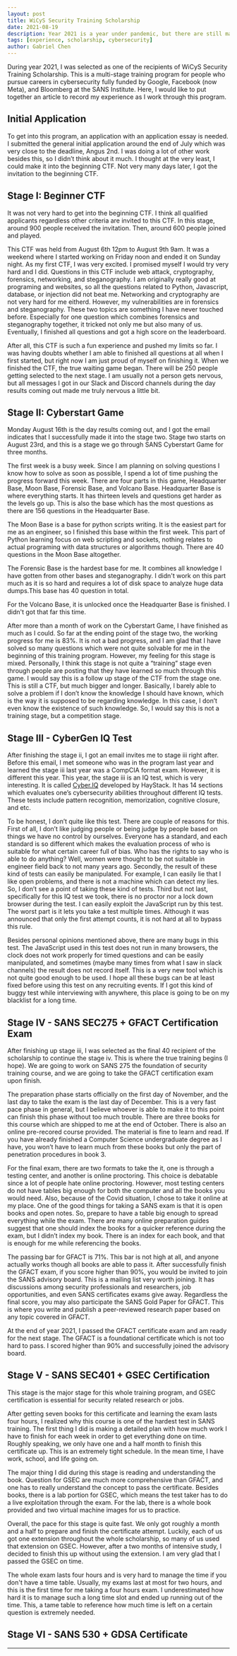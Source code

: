 ```yaml
---
layout: post
title: WiCyS Security Training Scholarship
date: 2021-08-19
description: Year 2021 is a year under pandemic, but there are still many good things happening around me. This year, I received a cybersecurity scholarship from WiCyS, and I would like to talk about my experience as this program goes.
tags: [experience, scholarship, cybersecurity]
author: Gabriel Chen
---
```


During year 2021, I was selected as one of the recipients of WiCyS Security Training Scholarship. This is a multi-stage training program for people who pursue careers in cybersecurity fully funded by Google, Facebook (now Meta), and Bloomberg at the SANS Institute. Here, I would like to put together an article to record my experience as I work through this program.

## Initial Application

To get into this program, an application with an application essay is needed. I submitted the general initial application around the end of July which was very close to the deadline, Angus 2nd. I was doing a lot of other work besides this, so I didn’t think about it much. I thought at the very least, I could make it into the beginning CTF. Not very many days later, I got the invitation to the beginning CTF.

## Stage I: Beginner CTF

It was not very hard to get into the beginning CTF. I think all qualified applicants regardless other criteria are invited to this CTF. In this stage, around 900 people received the invitation. Then, around 600 people joined and played.

This CTF was held from August 6th 12pm to August 9th 9am. It was a weekend where I started working on Friday noon and ended it on Sunday night. As my first CTF, I was very excited. I promised myself I would try very hard and I did. Questions in this CTF include web attack, cryptography, forensics, networking, and steganography. I am originally really good at programing and websites, so all the questions related to Python, Javascript, database, or injection did not beat me. Networking and cryptography are not very hard for me eitherd. However, my vulnerabilities are in forensics and steganography. These two topics are something I have never touched before. Especially for one question which combines forensics and steganography together, it tricked not only me but also many of us. Eventually, I finished all questions and got a high score on the leaderboard.

After all, this CTF is such a fun experience and pushed my limits so far. I was having doubts whether I am able to finished all questions at all when I first started, but right now I am just proud of myself on finishing it. When we finished the CTF, the true waiting game began. There will be 250 people getting selected to the next stage. I am usually not a person gets nervous, but all messages I got in our Slack and Discord channels during the day results coming out made me truly nervous a little bit.

## Stage II: Cyberstart Game

Monday August 16th is the day results coming out, and I got the email indicates that I successfully made it into the stage two. Stage two starts on August 23rd, and this is a stage we go through SANS Cyberstart Game for three months.

The first week is a busy week. Since I am planning on solving questions I know how to solve as soon as possible, I spend a lot of time pushing the progress forward this week. There are four parts in this game, Headquarter Base, Moon Base, Forensic Base, and Volcano Base. Headquarter Base is where everything starts. It has thirteen levels and questions get harder as the levels go up. This is also the base which has the most questions as there are 156 questions in the Headquarter Base. 

The Moon Base is a base for python scripts writing. It is the easiest part for me as an engineer, so I finished this base within the first week. This part of Python learning focus on web scripting and sockets, nothing relates to actual programing with data structures or algorithms though. There are 40 questions in the Moon Base altogether. 

The Forensic Base is the hardest base for me. It combines all knowledge I have gotten from other bases and steganography. I didn't work on this part much as it is so hard and requires a lot of disk space to analyze huge data dumps.This base has 40 question in total. 

For the Volcano Base, it is unlocked once the Headquarter Base is finished. I didn't got that far this time.

After more than a month of work on the Cyberstart Game, I have finished as much as I could. So far at the ending point of the stage two, the working progress for me is 83%. It is not a bad progress, and I am glad that I have solved so many questions which were not quite solvable for me in the beginning of this training program. However, my feeling for this stage is mixed. Personally, I think this stage is not quite a “training” stage even through people are posting that they have learned so much through this game. I would say this is a follow up stage of the CTF from the stage one. This is still a CTF, but much bigger and longer. Basically, I barely able to solve a problem if I don’t know the knowledge I should have known, which is the way it is supposed to be regarding knowledge. In this case, I don’t even know the existence of such knowledge. So, I would say this is not a training stage, but a competition stage.

## Stage III - CyberGen IQ Test

After finishing the stage ii, I got an email invites me to stage iii right after. Before this email, I met someone who was in the program last year and learned the stage iii last year was a CompCIA format exam. However, it is different this year. This year, the stage iii is an IQ test, which is very interesting. It is called [Cyber.IQ](http://cyber.iq/) developed by HayStack. It has 14 sections which evaluates one’s cybersecurity abilities throughout different IQ tests. These tests include pattern recognition, memorization, cognitive closure, and etc.

To be honest, I don’t quite like this test. There are couple of reasons for this. First of all, I don’t like judging people or being judge by people based on things we have no control by ourselves. Everyone has a standard, and each standard is so different which makes the evaluation process of who is suitable for what certain career full of bias. Who has the rights to say who is able to do anything? Well, women were thought to be not suitable in engineer field back to not many years ago. Secondly, the result of these kind of tests can easily be manipulated. For example, I can easily lie that I like open problems, and there is not a machine which can detect my lies. So, I don’t see a point of taking these kind of tests. Third but not last, specifically for this IQ test we took, there is no proctor nor a lock down browser during the test. I can easily exploit the JavaScript run by this test. The worst part is it lets you take a test multiple times. Although it was announced that only the first attempt counts, it is not hard at all to bypass this rule.

Besides personal opinions mentioned above, there are many bugs in this test. The JavaScript used in this test does not run in many browsers, the clock does not work properly for timed questions and can be easily manipulated, and sometimes (maybe many times from what I saw in slack channels) the result does not record itself. This is a very new tool which is not quite good enough to be used. I hope all these bugs can be at least fixed before using this test on any recruiting events. If I got this kind of buggy test while interviewing with anywhere, this place is going to be on my blacklist for a long time.

## Stage IV - SANS SEC275 + GFACT Certification Exam

After finishing up stage iii, I was selected as the final 40 recipient of the scholarship to continue the stage iv. This is where the true training begins (I hope). We are going to work on SANS 275 the foundation of security training course, and we are going to take the GFACT certification exam upon finish.

The preparation phase starts officially on the first day of November, and the last day to take the exam is the last day of December. This is a very fast pace phase in general, but I believe whoever is able to make it to this point can finish this phase without too much trouble. There are three books for this course which are shipped to me at the end of October. There is also an online pre-recored course provided. The material is fine to learn and read. If you have already finished a Computer Science undergraduate degree as I have, you won’t have to learn much from these books but only the part of penetration procedures in book 3.

For the final exam, there are two formats to take the it, one is through a testing center, and another is online proctoring. This choice is debatable since a lot of people hate online proctoring. However, most testing centers do not have tables big enough for both the computer and all the books you would need. Also, because of the Covid situation, I chose to take it online at my place. One of the good things for taking a SANS exam is that it is open books and open notes. So, prepare to have a table big enough to spread everything while the exam. There are many online preparation guides suggest that one should index the books for a quicker reference during the exam, but I didn’t index my book. There is an index for each book, and that is enough for me while referencing the books.

The passing bar for GFACT is 71%. This bar is not high at all, and anyone actually works though all books are able to pass it. After successfully finish the GFACT exam, if you score higher than 90%, you would be invited to join the SANS advisory board. This is a mailing list very worth joining. It has discussions among security professionals and researchers, job opportunities, and even SANS certificates exams give away. Regardless the final score, you may also participate the SANS Gold Paper for GFACT. This is where you write and publish a peer-reviewed research paper based on any topic covered in GFACT.

At the end of year 2021, I passed the GFACT certificate exam and am ready for the next stage. The GFACT is a foundational certificate which is not too hard to pass. I scored higher than 90% and successfully joined the advisory board.

## Stage V - SANS SEC401 + GSEC Certification

This stage is the major stage for this whole training program, and GSEC certification is essential for security related research or jobs. 

After getting seven books for this certificate and learning the exam lasts four hours, I realized why this course is one of the hardest test in SANS training. The first thing I did is making a detailed plan with how much work I have to finish for each week in order to get everything done on time. Roughly speaking, we only have one and a half month to finish this certificate up. This is an extremely tight schedule. In the mean time, I have work, school, and life going on. 

The major thing I did during this stage is reading and understanding the book. Question for GSEC are much more comprehensive than GFACT, and one has to really understand the concept to pass the certificate. Besides books, there is a lab portion for GSEC, which means the test taker has to do a live exploitation through the exam. For the lab, there is a whole book provided and two virtual machine images for us to practice.

Overall, the pace for this stage is quite fast. We only got roughly a month and a half to prepare and finish the certificate attempt. Luckily, each of us got one extension throughout the whole scholarship, so many of us used that extension on GSEC. However, after a two months of intensive study, I decided to finish this up without using the extension. I am very glad that I passed the GSEC  on time.

The whole exam lasts four hours and is very hard to manage the time if you don't have a time table. Usually, my exams last at most for two hours, and this is the first time for me taking a four hours exam. I underestimated how hard it is to manage such a long time slot and ended up running out of the time. This, a tame table to reference how much time is left on a certain question is extremely needed.

## Stage VI - SANS 530 + GDSA Certificate 



---










